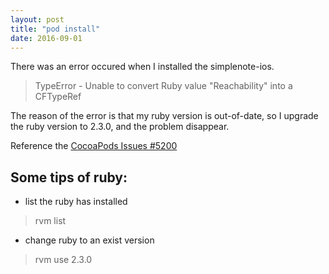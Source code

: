 ```yaml
---
layout: post
title: "pod install"
date: 2016-09-01
---
```

There was an error occured when I installed the simplenote-ios.

>TypeError - Unable to convert Ruby value "Reachability" into a CFTypeRef

The reason of the error is that my ruby version is out-of-date, so I upgrade the ruby version to 2.3.0, and the problem disappear.

Reference the [CocoaPods Issues #5200](https://github.com/CocoaPods/CocoaPods/issues/5200)

## Some tips of ruby:

- list the ruby has installed

> rvm list

- change ruby to an exist version

> rvm use 2.3.0
